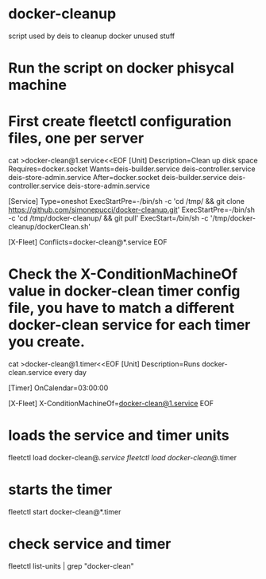 # docker-cleanup
script used by deis to cleanup docker unused stuff

# Run the script on docker phisycal machine
# First create fleetctl configuration files, one per server

cat >docker-clean\@1.service<<EOF
[Unit]
Description=Clean up disk space
Requires=docker.socket
Wants=deis-builder.service deis-controller.service deis-store-admin.service
After=docker.socket deis-builder.service deis-controller.service deis-store-admin.service

[Service]
Type=oneshot
ExecStartPre=-/bin/sh -c 'cd /tmp/ && git clone https://github.com/simonepucci/docker-cleanup.git'
ExecStartPre=-/bin/sh -c 'cd /tmp/docker-cleanup/ && git pull'
ExecStart=/bin/sh -c '/tmp/docker-cleanup/dockerClean.sh'

[X-Fleet]
Conflicts=docker-clean@*.service
EOF

# Check the X-ConditionMachineOf value in docker-clean timer config file, you have to match a different docker-clean service for each timer you create.

cat >docker-clean\@1.timer<<EOF
[Unit]
Description=Runs docker-clean.service every day 

[Timer]
OnCalendar=03:00:00

[X-Fleet]
X-ConditionMachineOf=docker-clean@1.service
EOF


# loads the service and timer units
fleetctl load docker-clean\@*.service
fleetctl load docker-clean\@*.timer

# starts the timer
fleetctl start docker-clean\@*.timer

# check service and timer
fleetctl list-units | grep "docker-clean"

